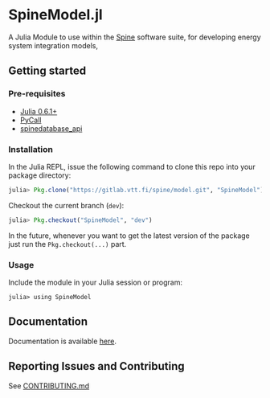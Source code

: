 # SpineModel.jl

A Julia Module to use within the [Spine](http://www.spine-model.org/) software suite, for developing energy system integration models,

## Getting started

### Pre-requisites

- [Julia 0.6.1+](https://julialang.org/)
- [PyCall](https://github.com/JuliaPy/PyCall.jl)
- [spinedatabase_api](https://gitlab.vtt.fi/spine/data/tree/database_api)

### Installation

In the Julia REPL, issue the following command to clone this repo into your package directory:

```julia
julia> Pkg.clone("https://gitlab.vtt.fi/spine/model.git", "SpineModel")
```

Checkout the current branch (`dev`):

```julia
julia> Pkg.checkout("SpineModel", "dev")
```

In the future, whenever you want to get the latest version of the package
just run the `Pkg.checkout(...)` part.

### Usage

Include the module in your Julia session or program:

```
julia> using SpineModel
```

## Documentation

Documentation is available [here](docs/build/index.md).

## Reporting Issues and Contributing

See [CONTRIBUTING.md](CONTRIBUTING.md)
